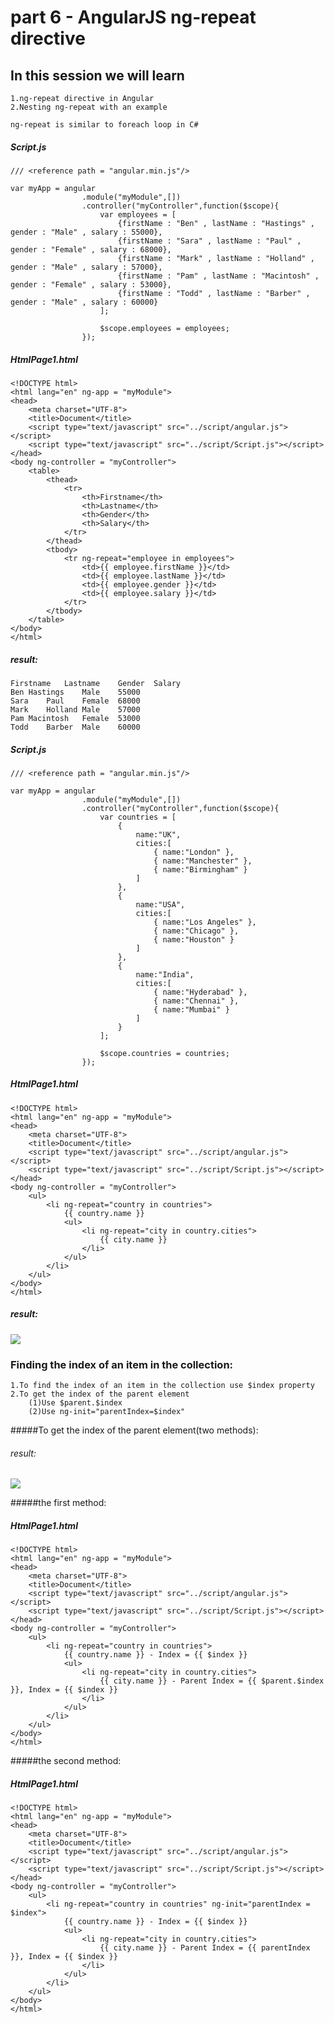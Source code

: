 # part 6 - AngularJS ng-repeat directive

## In this session we will learn

    1.ng-repeat directive in Angular
    2.Nesting ng-repeat with an example

    ng-repeat is similar to foreach loop in C#

#####    Script.js
    /// <reference path = "angular.min.js"/>

    var myApp = angular
                    .module("myModule",[])
                    .controller("myController",function($scope){
                        var employees = [
                            {firstName : "Ben" , lastName : "Hastings" , gender : "Male" , salary : 55000},
                            {firstName : "Sara" , lastName : "Paul" , gender : "Female" , salary : 68000},
                            {firstName : "Mark" , lastName : "Holland" , gender : "Male" , salary : 57000},
                            {firstName : "Pam" , lastName : "Macintosh" , gender : "Female" , salary : 53000},
                            {firstName : "Todd" , lastName : "Barber" , gender : "Male" , salary : 60000}
                        ];
                    
                        $scope.employees = employees;
                    });

#####    HtmlPage1.html
    <!DOCTYPE html>
    <html lang="en" ng-app = "myModule">
    <head>
        <meta charset="UTF-8">
        <title>Document</title>
        <script type="text/javascript" src="../script/angular.js"></script>
        <script type="text/javascript" src="../script/Script.js"></script>
    </head>
    <body ng-controller = "myController">
        <table>
            <thead>
                <tr>
                    <th>Firstname</th>
                    <th>Lastname</th>
                    <th>Gender</th>
                    <th>Salary</th>
                </tr>
            </thead>
            <tbody>
                <tr ng-repeat="employee in employees">
                    <td>{{ employee.firstName }}</td>
                    <td>{{ employee.lastName }}</td>
                    <td>{{ employee.gender }}</td>
                    <td>{{ employee.salary }}</td>
                </tr>
            </tbody>
        </table>
    </body>
    </html>

#####   result: 
    Firstname   Lastname    Gender  Salary
    Ben Hastings    Male    55000
    Sara    Paul    Female  68000
    Mark    Holland Male    57000
    Pam Macintosh   Female  53000
    Todd    Barber  Male    60000

#####    Script.js
    /// <reference path = "angular.min.js"/>

    var myApp = angular
                    .module("myModule",[])
                    .controller("myController",function($scope){
                        var countries = [
                            {
                                name:"UK",
                                cities:[
                                    { name:"London" },
                                    { name:"Manchester" },
                                    { name:"Birmingham" }
                                ]
                            },
                            {
                                name:"USA",
                                cities:[
                                    { name:"Los Angeles" },
                                    { name:"Chicago" },
                                    { name:"Houston" }
                                ]
                            },
                            {
                                name:"India",
                                cities:[
                                    { name:"Hyderabad" },
                                    { name:"Chennai" },
                                    { name:"Mumbai" }
                                ]
                            }
                        ];
                    
                        $scope.countries = countries;
                    });

#####    HtmlPage1.html
    <!DOCTYPE html>
    <html lang="en" ng-app = "myModule">
    <head>
        <meta charset="UTF-8">
        <title>Document</title>
        <script type="text/javascript" src="../script/angular.js"></script>
        <script type="text/javascript" src="../script/Script.js"></script>
    </head>
    <body ng-controller = "myController">
        <ul>
            <li ng-repeat="country in countries">
                {{ country.name }}
                <ul>
                    <li ng-repeat="city in country.cities">
                        {{ city.name }}
                    </li>
                </ul>
            </li>
        </ul>
    </body>
    </html>

#####   result: 
![](../img/ng-repeat.png)

### Finding the index of an item in the collection:

    1.To find the index of an item in the collection use $index property
    2.To get the index of the parent element
        (1)Use $parent.$index
        (2)Use ng-init="parentIndex=$index"

#####To get the index of the parent element(two methods):

###### result:
![](../img/parentIndex.png)

#####the first method:

#####    HtmlPage1.html
    <!DOCTYPE html>
    <html lang="en" ng-app = "myModule">
    <head>
        <meta charset="UTF-8">
        <title>Document</title>
        <script type="text/javascript" src="../script/angular.js"></script>
        <script type="text/javascript" src="../script/Script.js"></script>
    </head>
    <body ng-controller = "myController">
        <ul>
            <li ng-repeat="country in countries">
                {{ country.name }} - Index = {{ $index }}
                <ul>
                    <li ng-repeat="city in country.cities">
                        {{ city.name }} - Parent Index = {{ $parent.$index }}, Index = {{ $index }}
                    </li>
                </ul>
            </li>
        </ul>
    </body>
    </html>

#####the second method:

#####    HtmlPage1.html

    <!DOCTYPE html>
    <html lang="en" ng-app = "myModule">
    <head>
        <meta charset="UTF-8">
        <title>Document</title>
        <script type="text/javascript" src="../script/angular.js"></script>
        <script type="text/javascript" src="../script/Script.js"></script>
    </head>
    <body ng-controller = "myController">
        <ul>
            <li ng-repeat="country in countries" ng-init="parentIndex = $index">
                {{ country.name }} - Index = {{ $index }}
                <ul>
                    <li ng-repeat="city in country.cities">
                        {{ city.name }} - Parent Index = {{ parentIndex }}, Index = {{ $index }}
                    </li>
                </ul>
            </li>
        </ul>
    </body>
    </html>